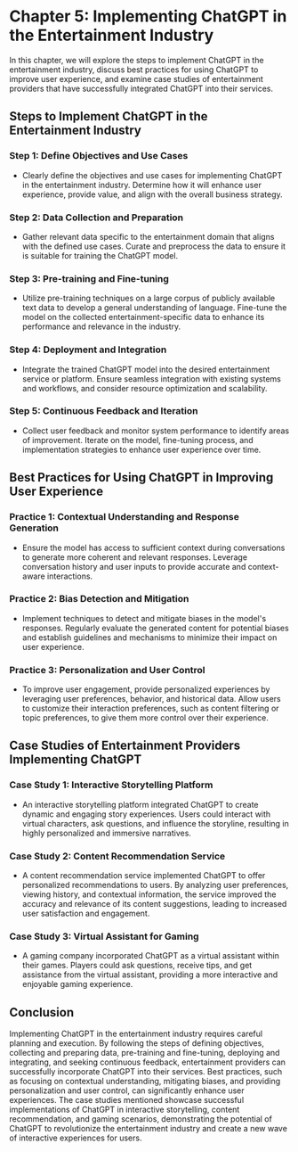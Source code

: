 Chapter 5: Implementing ChatGPT in the Entertainment Industry
=============================================================

In this chapter, we will explore the steps to implement ChatGPT in the entertainment industry, discuss best practices for using ChatGPT to improve user experience, and examine case studies of entertainment providers that have successfully integrated ChatGPT into their services.

Steps to Implement ChatGPT in the Entertainment Industry
--------------------------------------------------------

### Step 1: Define Objectives and Use Cases

* Clearly define the objectives and use cases for implementing ChatGPT in the entertainment industry. Determine how it will enhance user experience, provide value, and align with the overall business strategy.

### Step 2: Data Collection and Preparation

* Gather relevant data specific to the entertainment domain that aligns with the defined use cases. Curate and preprocess the data to ensure it is suitable for training the ChatGPT model.

### Step 3: Pre-training and Fine-tuning

* Utilize pre-training techniques on a large corpus of publicly available text data to develop a general understanding of language. Fine-tune the model on the collected entertainment-specific data to enhance its performance and relevance in the industry.

### Step 4: Deployment and Integration

* Integrate the trained ChatGPT model into the desired entertainment service or platform. Ensure seamless integration with existing systems and workflows, and consider resource optimization and scalability.

### Step 5: Continuous Feedback and Iteration

* Collect user feedback and monitor system performance to identify areas of improvement. Iterate on the model, fine-tuning process, and implementation strategies to enhance user experience over time.

Best Practices for Using ChatGPT in Improving User Experience
-------------------------------------------------------------

### Practice 1: Contextual Understanding and Response Generation

* Ensure the model has access to sufficient context during conversations to generate more coherent and relevant responses. Leverage conversation history and user inputs to provide accurate and context-aware interactions.

### Practice 2: Bias Detection and Mitigation

* Implement techniques to detect and mitigate biases in the model's responses. Regularly evaluate the generated content for potential biases and establish guidelines and mechanisms to minimize their impact on user experience.

### Practice 3: Personalization and User Control

* To improve user engagement, provide personalized experiences by leveraging user preferences, behavior, and historical data. Allow users to customize their interaction preferences, such as content filtering or topic preferences, to give them more control over their experience.

Case Studies of Entertainment Providers Implementing ChatGPT
------------------------------------------------------------

### Case Study 1: Interactive Storytelling Platform

* An interactive storytelling platform integrated ChatGPT to create dynamic and engaging story experiences. Users could interact with virtual characters, ask questions, and influence the storyline, resulting in highly personalized and immersive narratives.

### Case Study 2: Content Recommendation Service

* A content recommendation service implemented ChatGPT to offer personalized recommendations to users. By analyzing user preferences, viewing history, and contextual information, the service improved the accuracy and relevance of its content suggestions, leading to increased user satisfaction and engagement.

### Case Study 3: Virtual Assistant for Gaming

* A gaming company incorporated ChatGPT as a virtual assistant within their games. Players could ask questions, receive tips, and get assistance from the virtual assistant, providing a more interactive and enjoyable gaming experience.

Conclusion
----------

Implementing ChatGPT in the entertainment industry requires careful planning and execution. By following the steps of defining objectives, collecting and preparing data, pre-training and fine-tuning, deploying and integrating, and seeking continuous feedback, entertainment providers can successfully incorporate ChatGPT into their services. Best practices, such as focusing on contextual understanding, mitigating biases, and providing personalization and user control, can significantly enhance user experiences. The case studies mentioned showcase successful implementations of ChatGPT in interactive storytelling, content recommendation, and gaming scenarios, demonstrating the potential of ChatGPT to revolutionize the entertainment industry and create a new wave of interactive experiences for users.
